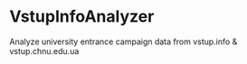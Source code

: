 # VstupInfoAnalyzer
Analyze university entrance campaign data from vstup.info &amp; vstup.chnu.edu.ua
